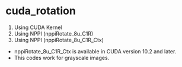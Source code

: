 # cuda_rotation

1. Using CUDA Kernel
2. Using NPPI (nppiRotate_8u_C1R)
3. Using NPPI (nppiRotate_8u_C1R_Ctx)
* nppiRotate_8u_C1R_Ctx is available in CUDA version 10.2 and later.
* This codes work for grayscale images.
